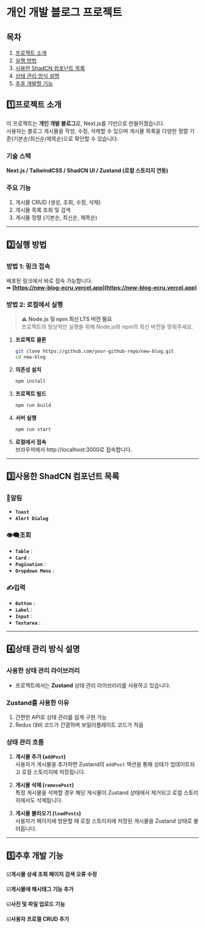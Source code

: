 # 개인 개발 블로그 프로젝트

## 목차

1. [프로젝트 소개](#프로젝트-소개)
2. [실행 방법](#실행-방법)
3. [사용한 ShadCN 컴포넌트 목록](#사용한-shadcn-컴포넌트-목록)
4. [상태 관리 방식 설명](#상태-관리-방식-설명)
5. [추후 개발할 기능](#추후-개발할-기능)

## 1️⃣프로젝트 소개

이 프로젝트는 **개인 개발 블로그**로, Next.js를 기반으로 만들어졌습니다.  
사용자는 블로그 게시물을 작성, 수정, 삭제할 수 있으며 게시물 목록을 다양한 정렬 기준(기본순/최신순/제목순)으로 확인할 수 있습니다.

### **기술 스택**
**Next.js / TailwindCSS / ShadCN UI / Zustand (로컬 스토리지 연동)**

### **주요 기능**
1. 게시물 CRUD (생성, 조회, 수정, 삭제)
2. 게시물 목록 조회 및 검색
3. 게시물 정렬 (기본순, 최신순, 제목순)


---


## 2️⃣실행 방법

### **방법 1: 링크 접속**
배포된 링크에서 바로 접속 가능합니다.  
➡ **[https://new-blog-ecru.vercel.app](https://new-blog-ecru.vercel.app)**

### **방법 2: 로컬에서 실행**
> ⚠ **Node.js 및 npm 최신 LTS 버전 필요**  
> 프로젝트의 정상적인 실행을 위해 Node.js와 npm의 최신 버전을 맞춰주세요.

1. **프로젝트 클론**
   ```bash
   git clone https://github.com/your-github-repo/new-blog.git
   cd new-blog
2. **의존성 설치**
   ```bash
   npm install
3. **프로젝트 빌드**
   ```bash
   npm run build
4. **서버 실행**
   ```bash
   npm run start
5. **로컬에서 접속**   
   브라우저에서 http://localhost:3000로 접속합니다.


---


## 3️⃣사용한 ShadCN 컴포넌트 목록
### **🔔알림**
- **`Toast`** 
- **`Alert Dialog`** 

### **👁️‍🗨️조회**
- **`Table`** :  
- **`Card`** :  
- **`Pagination`** :  
- **`Dropdown Menu`** :  

### **✍️입력**
- **`Button`** :  
- **`Label`** :  
- **`Input`** :  
- **`Textarea`** :  


---


## 4️⃣상태 관리 방식 설명

### **사용한 상태 관리 라이브러리**
- 프로젝트에서는 **Zustand** 상태 관리 라이브러리를 사용하고 있습니다.

### **Zustand를 사용한 이유**
1. 간편한 API로 상태 관리를 쉽게 구현 가능
2. Redux 대비 코드가 간결하며 보일러플레이트 코드가 적음

### **상태 관리 흐름**
1. **게시물 추가 (`addPost`)**  
   사용자가 게시물을 추가하면 Zustand의 `addPost` 액션을 통해 상태가 업데이트되고 로컬 스토리지에 저장됩니다.
   
2. **게시물 삭제 (`removePost`)**  
   특정 게시물을 삭제할 경우 해당 게시물이 Zustand 상태에서 제거되고 로컬 스토리지에서도 삭제됩니다.

3. **게시물 불러오기 (`loadPosts`)**  
   사용자가 페이지에 방문할 때 로컬 스토리지에 저장된 게시물을 Zustand 상태로 불러옵니다.


---


## 5️⃣추후 개발 기능

☑️**게시물 상세 조회 페이지 검색 오류 수정**  

☑️**게시물에 해시태그 기능 추가**  

☑️**사진 및 파일 업로드 기능**  

☑️**사용자 프로필 CRUD 추가**  
